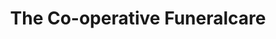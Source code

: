 ---
title: "The Co-operative Funeralcare"
url: /aldershot/the-co-operative-funeralcare/
shop: Bestattungen
---